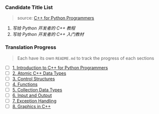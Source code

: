 
### Candidate Title List
> source: [C++ for Python Programmers](https://runestone.academy/runestone/books/published/cpp4python/index.html)
1. *写给 Python 开发者的 C++ 教程*
2. *写给 Python 开发者的 C++ 入门教材*

### Translation Progress
> Each have its own `README.md` to track the progress of each sections
- [ ] [1. Introduction to C++ for Python Programmers](./chap01_intro/README.md)
- [ ] [2. Atomic C++ Data Types](./chap02_atomic_cpp_data_types/README.md)
- [ ] [3. Control Structures](./chap03_control_structures/README.md)
- [ ] [4. Functions](./chap04_functions/README.md)
- [ ] [5. Collection Data Types](./chap05_collection_data_types/README.md)
- [ ] [6. Input and Output](./chap06_input_and_output/README.md)
- [ ] [7. Exception Handling](./chap07_exception_handling/README.md)
- [ ] [8. Graphics in C++](./chap08_graphics_in_cpp/README.md)
